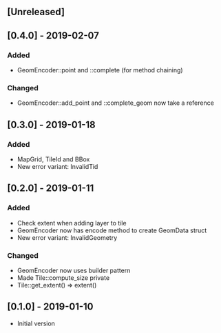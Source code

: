 ## [Unreleased]

## [0.4.0] - 2019-02-07
### Added
* GeomEncoder::point and ::complete (for method chaining)
### Changed
* GeomEncoder::add_point and ::complete_geom now take a reference

## [0.3.0] - 2019-01-18
### Added
* MapGrid, TileId and BBox
* New error variant: InvalidTid

## [0.2.0] - 2019-01-11
### Added
* Check extent when adding layer to tile
* GeomEncoder now has encode method to create GeomData struct
* New error variant: InvalidGeometry

### Changed
* GeomEncoder now uses builder pattern
* Made Tile::compute_size private
* Tile::get_extent() => extent()

## [0.1.0] - 2019-01-10
* Initial version
